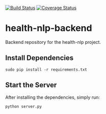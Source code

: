 [![Build Status](https://travis-ci.org/fjrd84/health-nlp-backend.svg?branch=master)](https://travis-ci.org/fjrd84/health-nlp-backend)
[![Coverage Status](https://coveralls.io/repos/github/fjrd84/health-nlp-backend/badge.svg?branch=master)](https://coveralls.io/github/fjrd84/health-nlp-backend?branch=master)

# health-nlp-backend

Backend repository for the health-nlp project.

## Install Dependencies

`sudo pip install -r requirements.txt`

## Start the Server

After installing the dependencies, simply run:

`python server.py`